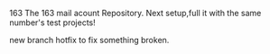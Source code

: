  163
The 163 mail acount Repository.
Next setup,full it with the same number's test projects!

new branch hotfix to fix something broken.
